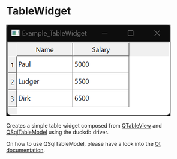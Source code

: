 # TableWidget

![Preview](./preview.png)

Creates a simple table widget composed from [QTableView](https://doc.qt.io/qt-6/qtableview.html) 
and [QSqlTableModel](https://doc.qt.io/qt-6/qsqltablemodel.html) using the duckdb driver.

On how to use QSqlTableModel, please have a look into the [Qt documentation](https://doc.qt.io/qt-6/qsqltablemodel.html#details).

